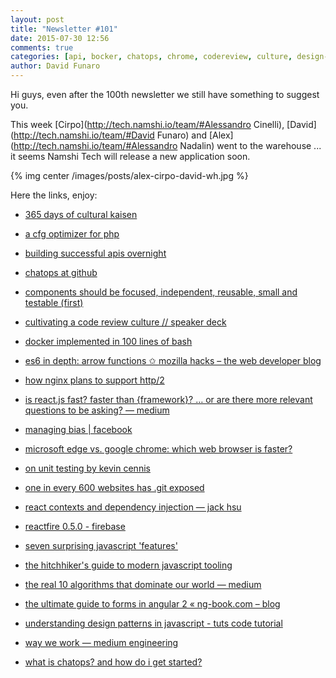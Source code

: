 ```yaml
---
layout: post
title: "Newsletter #101"
date: 2015-07-30 12:56
comments: true
categories: [api, bocker, chatops, chrome, codereview, culture, design-patterns, docker, edge, es6, javascript, management, php, reactjs, security, testing]
author: David Funaro
---
```

Hi guys, even after the 100th newsletter we still have something to suggest you.

This week [Cirpo](http://tech.namshi.io/team/#Alessandro Cinelli), [David](http://tech.namshi.io/team/#David Funaro) and [Alex](http://tech.namshi.io/team/#Alessandro Nadalin) went to the warehouse ... it seems Namshi Tech will release a new application soon.

{% img center /images/posts/alex-cirpo-david-wh.jpg %}

<!-- more -->

Here the links, enjoy:

* [365 days of cultural kaisen](https://developer.salesforce.com/blogs/engineering/2015/07/365-days-cultural-kaizen.html)

* [a cfg optimizer for php](https://github.com/ircmaxell/php-optimizer)

* [building successful apis overnight](http://www.slideshare.net/Codemotion/orlando-mashapebuildsuccessful-apis)

* [chatops at github](https://speakerdeck.com/jnewland/chatops-at-github)

* [components should be focused, independent, reusable, small and testable (first)](http://addyosmani.com/first/)

* [cultivating a code review culture // speaker deck](https://speakerdeck.com/derekprior/cultivating-a-code-review-culture)

* [docker implemented in 100 lines of bash](https://github.com/p8952/bocker)

* [es6 in depth: arrow functions ✩ mozilla hacks – the web developer blog](https://hacks.mozilla.org/2015/06/es6-in-depth-arrow-functions/)

* [how nginx plans to support http/2](https://www.nginx.com/blog/how-nginx-plans-to-support-http2/)

* [is react.js fast? faster than {framework}? … or are there more relevant questions to be asking? — medium](https://medium.com/@jeffbski/is-react-js-fast-faster-than-framework-or-are-there-more-relevant-questions-to-be-asking-bcf40211f89b)

* [managing bias | facebook](http://managingbias.fb.com/)

* [microsoft edge vs. google chrome: which web browser is faster?](http://mashable.com/2015/07/29/microsoft-edge-vs-google-chrome/?utm_cid=mash-com-fb-tech-link)

* [on unit testing by kevin cennis](https://medium.com/@kevincennis/on-unit-testing-1cc6798f81ee)

* [one in every 600 websites has .git exposed](http://www.jamiembrown.com/blog/one-in-every-600-websites-has-git-exposed/)

* [react contexts and dependency injection — jack hsu](http://jaysoo.ca/2015/06/09/react-contexts-and-dependency-injection/)

* [reactfire 0.5.0 - firebase](https://www.firebase.com/blog/2015-07-15-reactfire-0-5-0.html)

* [seven surprising javascript 'features'](http://blog.scottlogic.com/2015/07/02/surprising-things-about-js.html)

* [the hitchhiker's guide to modern javascript tooling](http://reactkungfu.com/2015/07/the-hitchhikers-guide-to-modern-javascript-tooling/)

* [the real 10 algorithms that dominate our world — medium](https://medium.com/@_marcos_otero/the-real-10-algorithms-that-dominate-our-world-e95fa9f16c04)

* [the ultimate guide to forms in angular 2 « ng-book.com – blog](http://blog.ng-book.com/the-ultimate-guide-to-forms-in-angular-2/)

* [understanding design patterns in javascript - tuts code tutorial](http://code.tutsplus.com/tutorials/understanding-design-patterns-in-javascript--net-25930)

* [way we work — medium engineering](https://medium.com/medium-eng/way-we-work-ef431646ab17)

* [what is chatops? and how do i get started?](https://www.pagerduty.com/blog/what-is-chatops/)
